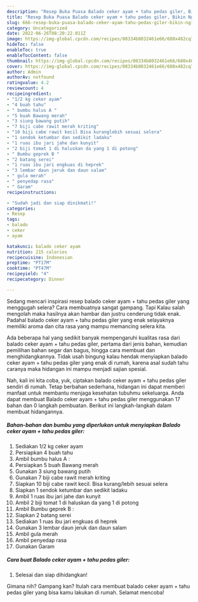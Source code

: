 ```yaml
---
description: "Resep Buka Puasa Balado ceker ayam + tahu pedas giler, Bikin Ngiler"
title: "Resep Buka Puasa Balado ceker ayam + tahu pedas giler, Bikin Ngiler"
slug: 666-resep-buka-puasa-balado-ceker-ayam-tahu-pedas-giler-bikin-ngiler
category: Uncategorized
date: 2022-06-26T08:20:22.011Z
image: https://img-global.cpcdn.com/recipes/08334b8032461e66/680x482cq70/balado-ceker-ayam-tahu-pedas-giler-foto-resep-utama.jpg
hideToc: false
enableToc: true
enableTocContent: false
thumbnail: https://img-global.cpcdn.com/recipes/08334b8032461e66/680x482cq70/balado-ceker-ayam-tahu-pedas-giler-foto-resep-utama.jpg
cover: https://img-global.cpcdn.com/recipes/08334b8032461e66/680x482cq70/balado-ceker-ayam-tahu-pedas-giler-foto-resep-utama.jpg
author: Admin
authorAv: notfound
ratingvalue: 4.2
reviewcount: 4
recipeingredient:
- "1/2 kg ceker ayam"
- "4 buah tahu"
- " bumbu halus A "
- "5 buah Bawang merah"
- "3 siung bawang putih"
- "7 biji cabe rawit merah kriting"
- "10 biji cabe rawit kecil Bisa kuranglebih sesuai selera"
- "1 sendok ketumbar dan sedikit ladaku"
- "1 ruas ibu jari jahe dan kunyit"
- "2 biji tomat 1 di haluskan da yang 1 di potong"
- " Bumbu geprek B "
- "2 batang serei"
- "1 ruas ibu jari engkuas di heprek"
- "3 lembar daun jeruk dan daun salam"
- " gula merah"
- " penyedap rasa"
- " Garam"
recipeinstructions:

- "Sudah jadi dan siap dinikmati!"
categories:
- Resep
tags:
- balado
- ceker
- ayam

katakunci: balado ceker ayam 
nutrition: 215 calories
recipecuisine: Indonesian
preptime: "PT17M"
cooktime: "PT47M"
recipeyield: "4"
recipecategory: Dinner

---
```



Sedang mencari inspirasi resep balado ceker ayam + tahu pedas giler yang menggugah selera? Cara membuatnya sangat gampang. Tapi Kalau salah mengolah maka hasilnya akan hambar dan justru cenderung tidak enak. Padahal balado ceker ayam + tahu pedas giler yang enak selayaknya memiliki aroma dan cita rasa yang mampu memancing selera kita.


Ada beberapa hal yang sedikit banyak mempengaruhi kualitas rasa dari balado ceker ayam + tahu pedas giler, pertama dari jenis bahan, kemudian pemilihan bahan segar dan bagus, hingga cara membuat dan menghidangkannya. Tidak usah bingung kalau hendak menyiapkan balado ceker ayam + tahu pedas giler yang enak di rumah, karena asal sudah tahu caranya maka hidangan ini mampu menjadi sajian spesial.




Nah, kali ini kita coba, yuk, ciptakan balado ceker ayam + tahu pedas giler sendiri di rumah. Tetap berbahan sederhana, hidangan ini dapat memberi manfaat untuk membantu menjaga kesehatan tubuhmu sekeluarga. Anda dapat membuat Balado ceker ayam + tahu pedas giler menggunakan 17 bahan dan 0 langkah pembuatan. Berikut ini langkah-langkah dalam membuat hidangannya.

<!--inarticleads1-->

##### Bahan-bahan dan bumbu yang diperlukan untuk menyiapkan Balado ceker ayam + tahu pedas giler:

1. Sediakan 1/2 kg ceker ayam
1. Persiapkan 4 buah tahu
1. Ambil  bumbu halus A :
1. Persiapkan 5 buah Bawang merah
1. Gunakan 3 siung bawang putih
1. Gunakan 7 biji cabe rawit merah kriting
1. Siapkan 10 biji cabe rawit kecil. Bisa kurang/lebih sesuai selera
1. Siapkan 1 sendok ketumbar dan sedikit ladaku
1. Ambil 1 ruas ibu jari jahe dan kunyit
1. Ambil 2 biji tomat 1 di haluskan da yang 1 di potong
1. Ambil  Bumbu geprek B :
1. Siapkan 2 batang serei
1. Sediakan 1 ruas ibu jari engkuas di heprek
1. Gunakan 3 lembar daun jeruk dan daun salam
1. Ambil  gula merah
1. Ambil  penyedap rasa
1. Gunakan  Garam




<!--inarticleads2-->

##### Cara buat Balado ceker ayam + tahu pedas giler:


1. Selesai dan siap dihidangkan!



Gimana nih? Gampang kan? Itulah cara membuat balado ceker ayam + tahu pedas giler yang bisa kamu lakukan di rumah. Selamat mencoba!
